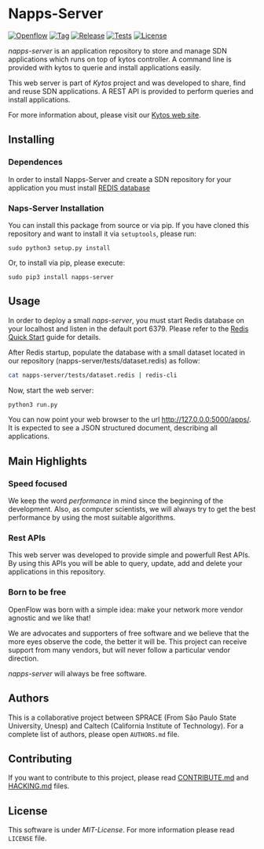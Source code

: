 # Napps-Server

[![Openflow][of-icon]][of-url]
[![Tag][tag-icon]][tag-url]
[![Release][release-icon]][release-url]
[![Tests][tests-icon]][tests-url]
[![License][license-icon]][license-url]

*napps-server* is an application repository to store and manage SDN applications 
which runs on top of kytos controller. A command line is provided with kytos
to querie and install applications easily. 

This web server is part of *Kytos* project and was developed to share, find and
reuse SDN applications. A REST API is provided to perform queries and install
applications.

For more information about, please visit our [Kytos web site][kytos-url].

## Installing

### Dependences

In order to install Napps-Server and create a SDN repository for your application
you must install [REDIS database][redis-install-url] 

### Naps-Server Installation

You can install this package from source or via pip. If you have cloned this
repository and want to install it via `setuptools`, please run:

```shell
sudo python3 setup.py install
```

Or, to install via pip, please execute:

```shell
sudo pip3 install napps-server
```

## Usage

In order to deploy a small *naps-server*, you must start Redis database on
your localhost and listen in the default port 6379. Please refer to the
[Redis Quick Start][redis-install-url] guide for details.

After Redis startup, populate the database with a small dataset located
in our repository (napps-server/tests/dataset.redis) as follow:
```bash
cat napps-server/tests/dataset.redis | redis-cli
````
Now, start the web server:
```bash
python3 run.py
````
You can now point your web browser to the url http://127.0.0.0:5000/apps/. It 
is expected to see a JSON structured document, describing all applications.

## Main Highlights

### Speed focused

We keep the word *performance* in mind since the beginning of the development.
Also, as computer scientists, we will always try to get the best performance by
using the most suitable algorithms.

### Rest APIs

This web server was developed to provide simple and powerfull Rest APIs. By using
this APIs you will be able to query, update, add and delete your applications
in this repository. 

### Born to be free

OpenFlow was born with a simple idea: make your network more vendor agnostic
and we like that!

We are advocates and supporters of free software and we believe that the more
eyes observe the code, the better it will be. This project can receive support
from many vendors, but will never follow a particular vendor direction.

*napps-server* will always be free software.

## Authors

This is a collaborative project between SPRACE (From São Paulo State University,
Unesp) and Caltech (California Institute of Technology). For a complete list of
authors, please open `AUTHORS.md` file.

## Contributing

If you want to contribute to this project, please read
[CONTRIBUTE.md](CONTRIBUTE.md) and [HACKING.md](HACKING.md) files.

## License

This software is under _MIT-License_. For more information please read `LICENSE`
file.

[api-reference-url]: http://docs.kytos.io/python-openflow/api-reference/
[kytos-url]: http://kytos.io/
[redis-install-url]: http://redis.io/topics/quickstart
[of-icon]: https://img.shields.io/badge/Openflow-1.0.0-brightgreen.svg
[of-url]: https://www.opennetworking.org/images/stories/downloads/sdn-resources/onf-specifications/openflow/openflow-spec-v1.0.0.pdf
[tag-icon]: https://img.shields.io/github/tag/kytos/python-openflow.svg
[tag-url]: https://github.com/kytos/python-openflow/tags
[release-icon]: https://img.shields.io/github/release/kytos/python-openvpn.svg
[release-url]: https://github.com/kytos/python-openflow/releases
[tests-icon]: http://kytos.io/imgs/tests-status.svg
[tests-url]: https://github.com/kytos/python-openflow
[license-icon]: https://img.shields.io/github/license/kytos/python-openflow.svg
[license-url]: https://github.com/kytos/python-openflow/blob/master/LICENSE
